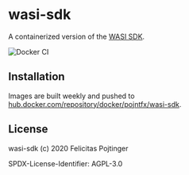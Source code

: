 # wasi-sdk

A containerized version of the [WASI SDK](https://github.com/WebAssembly/wasi-sdk).

![Docker CI](https://github.com/pojntfx/wasi-sdk/workflows/Docker%20CI/badge.svg)

## Installation

Images are built weekly and pushed to [hub.docker.com/repository/docker/pojntfx/wasi-sdk](https://hub.docker.com/repository/docker/pojntfx/wasi-sdk).

## License

wasi-sdk (c) 2020 Felicitas Pojtinger

SPDX-License-Identifier: AGPL-3.0
